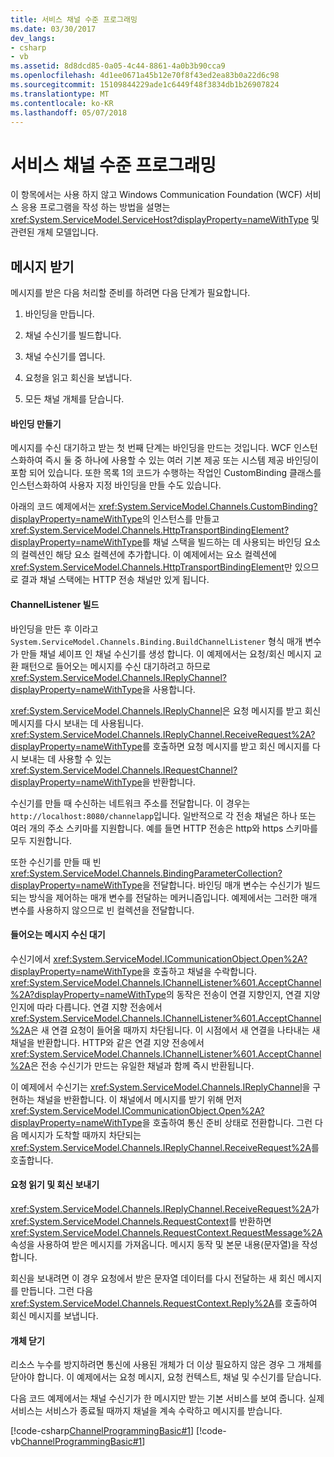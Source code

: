 ```yaml
---
title: 서비스 채널 수준 프로그래밍
ms.date: 03/30/2017
dev_langs:
- csharp
- vb
ms.assetid: 8d8dcd85-0a05-4c44-8861-4a0b3b90cca9
ms.openlocfilehash: 4d1ee0671a45b12e70f8f43ed2ea83b0a22d6c98
ms.sourcegitcommit: 15109844229ade1c6449f48f3834db1b26907824
ms.translationtype: MT
ms.contentlocale: ko-KR
ms.lasthandoff: 05/07/2018
---
```

# <a name="service-channel-level-programming"></a>서비스 채널 수준 프로그래밍
이 항목에서는 사용 하지 않고 Windows Communication Foundation (WCF) 서비스 응용 프로그램을 작성 하는 방법을 설명는 <xref:System.ServiceModel.ServiceHost?displayProperty=nameWithType> 및 관련된 개체 모델입니다.  
  
## <a name="receiving-messages"></a>메시지 받기  
 메시지를 받은 다음 처리할 준비를 하려면 다음 단계가 필요합니다.  
  
1.  바인딩을 만듭니다.  
  
2.  채널 수신기를 빌드합니다.  
  
3.  채널 수신기를 엽니다.  
  
4.  요청을 읽고 회신을 보냅니다.  
  
5.  모든 채널 개체를 닫습니다.  
  
#### <a name="creating-a-binding"></a>바인딩 만들기  
 메시지를 수신 대기하고 받는 첫 번째 단계는 바인딩을 만드는 것입니다. WCF 인스턴스화하여 즉시 둘 중 하나에 사용할 수 있는 여러 기본 제공 또는 시스템 제공 바인딩이 포함 되어 있습니다. 또한 목록 1의 코드가 수행하는 작업인 CustomBinding 클래스를 인스턴스화하여 사용자 지정 바인딩을 만들 수도 있습니다.  
  
 아래의 코드 예제에서는 <xref:System.ServiceModel.Channels.CustomBinding?displayProperty=nameWithType>의 인스턴스를 만들고 <xref:System.ServiceModel.Channels.HttpTransportBindingElement?displayProperty=nameWithType>를 채널 스택을 빌드하는 데 사용되는 바인딩 요소의 컬렉션인 해당 요소 컬렉션에 추가합니다. 이 예제에서는 요소 컬렉션에 <xref:System.ServiceModel.Channels.HttpTransportBindingElement>만 있으므로 결과 채널 스택에는 HTTP 전송 채널만 있게 됩니다.  
  
#### <a name="building-a-channellistener"></a>ChannelListener 빌드  
 바인딩을 만든 후 이라고 <!--zz<xref:System.ServiceModel.Channels.Binding.BuildChannelListener%601%2A?displayProperty=nameWithType>--> `System.ServiceModel.Channels.Binding.BuildChannelListener` 형식 매개 변수가 만들 채널 셰이프 인 채널 수신기를 생성 합니다. 이 예제에서는 요청/회신 메시지 교환 패턴으로 들어오는 메시지를 수신 대기하려고 하므로 <xref:System.ServiceModel.Channels.IReplyChannel?displayProperty=nameWithType>을 사용합니다.  
  
 <xref:System.ServiceModel.Channels.IReplyChannel>은 요청 메시지를 받고 회신 메시지를 다시 보내는 데 사용됩니다. <xref:System.ServiceModel.Channels.IReplyChannel.ReceiveRequest%2A?displayProperty=nameWithType>를 호출하면 요청 메시지를 받고 회신 메시지를 다시 보내는 데 사용할 수 있는 <xref:System.ServiceModel.Channels.IRequestChannel?displayProperty=nameWithType>을 반환합니다.  
  
 수신기를 만들 때 수신하는 네트워크 주소를 전달합니다. 이 경우는 `http://localhost:8080/channelapp`입니다. 일반적으로 각 전송 채널은 하나 또는 여러 개의 주소 스키마를 지원합니다. 예를 들면 HTTP 전송은 http와 https 스키마를 모두 지원합니다.  
  
 또한 수신기를 만들 때 빈 <xref:System.ServiceModel.Channels.BindingParameterCollection?displayProperty=nameWithType>을 전달합니다. 바인딩 매개 변수는 수신기가 빌드되는 방식을 제어하는 매개 변수를 전달하는 메커니즘입니다. 예제에서는 그러한 매개 변수를 사용하지 않으므로 빈 컬렉션을 전달합니다.  
  
#### <a name="listening-for-incoming-messages"></a>들어오는 메시지 수신 대기  
 수신기에서 <xref:System.ServiceModel.ICommunicationObject.Open%2A?displayProperty=nameWithType>을 호출하고 채널을 수락합니다. <xref:System.ServiceModel.Channels.IChannelListener%601.AcceptChannel%2A?displayProperty=nameWithType>의 동작은 전송이 연결 지향인지, 연결 지양인지에 따라 다릅니다. 연결 지향 전송에서 <xref:System.ServiceModel.Channels.IChannelListener%601.AcceptChannel%2A>은 새 연결 요청이 들어올 때까지 차단됩니다. 이 시점에서 새 연결을 나타내는 새 채널을 반환합니다. HTTP와 같은 연결 지양 전송에서 <xref:System.ServiceModel.Channels.IChannelListener%601.AcceptChannel%2A>은 전송 수신기가 만드는 유일한 채널과 함께 즉시 반환됩니다.  
  
 이 예제에서 수신기는 <xref:System.ServiceModel.Channels.IReplyChannel>을 구현하는 채널을 반환합니다. 이 채널에서 메시지를 받기 위해 먼저 <xref:System.ServiceModel.ICommunicationObject.Open%2A?displayProperty=nameWithType>을 호출하여 통신 준비 상태로 전환합니다. 그런 다음 메시지가 도착할 때까지 차단되는 <xref:System.ServiceModel.Channels.IReplyChannel.ReceiveRequest%2A>를 호출합니다.  
  
#### <a name="reading-the-request-and-sending-a-reply"></a>요청 읽기 및 회신 보내기  
 <xref:System.ServiceModel.Channels.IReplyChannel.ReceiveRequest%2A>가 <xref:System.ServiceModel.Channels.RequestContext>를 반환하면 <xref:System.ServiceModel.Channels.RequestContext.RequestMessage%2A> 속성을 사용하여 받은 메시지를 가져옵니다. 메시지 동작 및 본문 내용(문자열)을 작성합니다.  
  
 회신을 보내려면 이 경우 요청에서 받은 문자열 데이터를 다시 전달하는 새 회신 메시지를 만듭니다. 그런 다음 <xref:System.ServiceModel.Channels.RequestContext.Reply%2A>를 호출하여 회신 메시지를 보냅니다.  
  
#### <a name="closing-objects"></a>개체 닫기  
 리소스 누수를 방지하려면 통신에 사용된 개체가 더 이상 필요하지 않은 경우 그 개체를 닫아야 합니다. 이 예제에서는 요청 메시지, 요청 컨텍스트, 채널 및 수신기를 닫습니다.  
  
 다음 코드 예제에서는 채널 수신기가 한 메시지만 받는 기본 서비스를 보여 줍니다. 실제 서비스는 서비스가 종료될 때까지 채널을 계속 수락하고 메시지를 받습니다.  
  
 [!code-csharp[ChannelProgrammingBasic#1](../../../../samples/snippets/csharp/VS_Snippets_CFX/channelprogrammingbasic/cs/serviceprogram.cs#1)]
 [!code-vb[ChannelProgrammingBasic#1](../../../../samples/snippets/visualbasic/VS_Snippets_CFX/channelprogrammingbasic/vb/serviceprogram.vb#1)]
